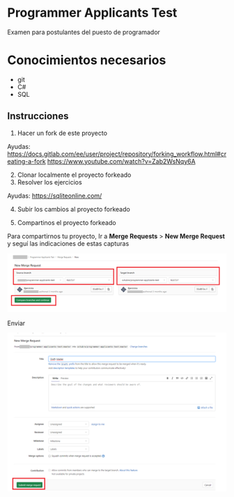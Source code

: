# Programmer Applicants Test

Examen para postulantes del puesto de programador

# Conocimientos necesarios

- git
- C#
- SQL


## Instrucciones

1. Hacer un fork de este proyecto

Ayudas:
https://docs.gitlab.com/ee/user/project/repository/forking_workflow.html#creating-a-fork
https://www.youtube.com/watch?v=Zab2WsNqy6A

2. Clonar localmente el proyecto forkeado
3. Resolver los ejercicios

Ayudas:
https://sqliteonline.com/

4. Subir los cambios al proyecto forkeado

5. Compartinos el proyecto forkeado

Para compartirnos tu proyecto, Ir a **Merge Requests** > **New Merge Request** y seguí las indicaciones de estas capturas

![alt text](assets/mr1.png "Merge Request 1")

Enviar


![alt text](assets/mr2.png "Merge Request 2")

